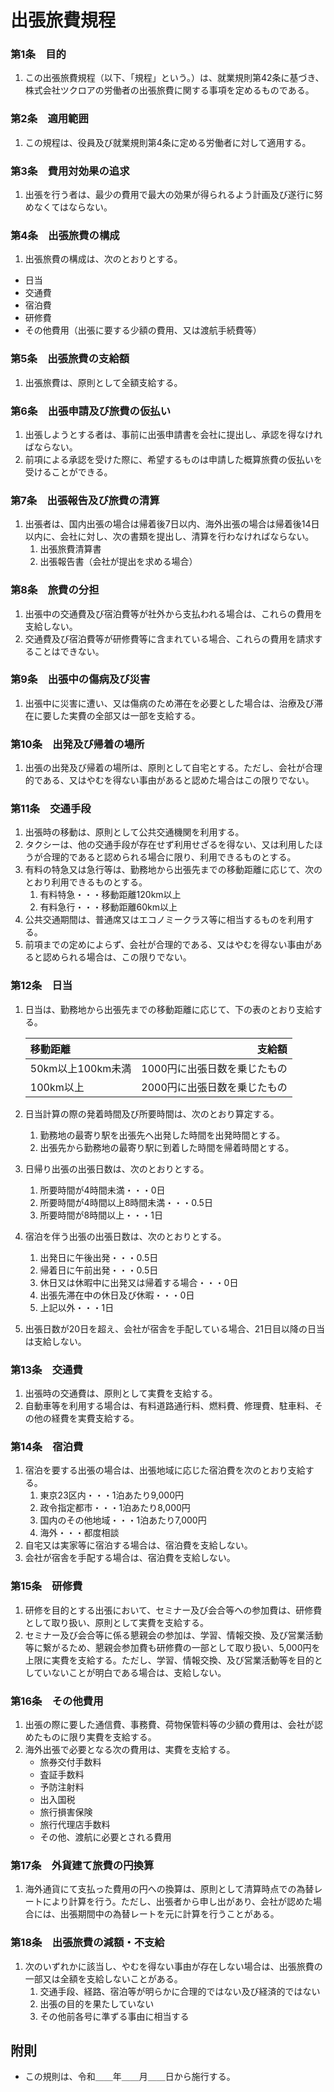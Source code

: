 # 出張旅費規程

### 第1条　目的

1. この出張旅費規程（以下、「規程」という。）は、就業規則第42条に基づき、株式会社ツクロアの労働者の出張旅費に関する事項を定めるものである。

### 第2条　適用範囲

1. この規程は、役員及び就業規則第4条に定める労働者に対して適用する。

### 第3条　費用対効果の追求

1. 出張を行う者は、最少の費用で最大の効果が得られるよう計画及び遂行に努めなくてはならない。

### 第4条　出張旅費の構成

1. 出張旅費の構成は、次のとおりとする。

- 日当
- 交通費
- 宿泊費
- 研修費
- その他費用（出張に要する少額の費用、又は渡航手続費等）

### 第5条　出張旅費の支給額

1. 出張旅費は、原則として全額支給する。

### 第6条　出張申請及び旅費の仮払い

1. 出張しようとする者は、事前に出張申請書を会社に提出し、承認を得なければならない。
2. 前項による承認を受けた際に、希望するものは申請した概算旅費の仮払いを受けることができる。

### 第7条　出張報告及び旅費の清算

1. 出張者は、国内出張の場合は帰着後7日以内、海外出張の場合は帰着後14日以内に、会社に対し、次の書類を提出し、清算を行わなければならない。
    1. 出張旅費清算書
    2. 出張報告書（会社が提出を求める場合）

### 第8条　旅費の分担

1. 出張中の交通費及び宿泊費等が社外から支払われる場合は、これらの費用を支給しない。
2. 交通費及び宿泊費等が研修費等に含まれている場合、これらの費用を請求することはできない。

### 第9条　出張中の傷病及び災害

1. 出張中に災害に遭い、又は傷病のため滞在を必要とした場合は、治療及び滞在に要した実費の全部又は一部を支給する。

### 第10条　出発及び帰着の場所

1. 出張の出発及び帰着の場所は、原則として自宅とする。ただし、会社が合理的である、又はやむを得ない事由があると認めた場合はこの限りでない。

### 第11条　交通手段

1. 出張時の移動は、原則として公共交通機関を利用する。
2. タクシーは、他の交通手段が存在せず利用せざるを得ない、又は利用したほうが合理的であると認められる場合に限り、利用できるものとする。
3. 有料の特急又は急行等は、勤務地から出張先までの移動距離に応じて、次のとおり利用できるものとする。
    1. 有料特急・・・移動距離120km以上
    2. 有料急行・・・移動距離60km以上
4. 公共交通期間は、普通席又はエコノミークラス等に相当するものを利用する。
5. 前項までの定めによらず、会社が合理的である、又はやむを得ない事由があると認められる場合は、この限りでない。

### 第12条　日当

1. 日当は、勤務地から出張先までの移動距離に応じて、下の表のとおり支給する。

    | 移動距離 | 支給額 |
    | :- | -: |
    | 50km以上100km未満 | 1000円に出張日数を乗じたもの |
    | 100km以上 | 2000円に出張日数を乗じたもの |

2. 日当計算の際の発着時間及び所要時間は、次のとおり算定する。
    1. 勤務地の最寄り駅を出張先へ出発した時間を出発時間とする。
    2. 出張先から勤務地の最寄り駅に到着した時間を帰着時間とする。
3. 日帰り出張の出張日数は、次のとおりとする。
    1. 所要時間が4時間未満・・・0日
    2. 所要時間が4時間以上8時間未満・・・0.5日
    3. 所要時間が8時間以上・・・1日
4. 宿泊を伴う出張の出張日数は、次のとおりとする。
    1. 出発日に午後出発・・・0.5日
    2. 帰着日に午前出発・・・0.5日
    3. 休日又は休暇中に出発又は帰着する場合・・・0日
    4. 出張先滞在中の休日及び休暇・・・0日
    5. 上記以外・・・1日
5. 出張日数が20日を超え、会社が宿舎を手配している場合、21日目以降の日当は支給しない。

### 第13条　交通費

1. 出張時の交通費は、原則として実費を支給する。
2. 自動車等を利用する場合は、有料道路通行料、燃料費、修理費、駐車料、その他の経費を実費支給する。

### 第14条　宿泊費

1. 宿泊を要する出張の場合は、出張地域に応じた宿泊費を次のとおり支給する。
    1. 東京23区内・・・1泊あたり9,000円
    2. 政令指定都市・・・1泊あたり8,000円
    3. 国内のその他地域・・・1泊あたり7,000円
    4. 海外・・・都度相談
2. 自宅又は実家等に宿泊する場合は、宿泊費を支給しない。
3. 会社が宿舎を手配する場合は、宿泊費を支給しない。

### 第15条　研修費

1. 研修を目的とする出張において、セミナー及び会合等への参加費は、研修費として取り扱い、原則として実費を支給する。
2. セミナー及び会合等に係る懇親会の参加は、学習、情報交換、及び営業活動等に繋がるため、懇親会参加費も研修費の一部として取り扱い、5,000円を上限に実費を支給する。ただし、学習、情報交換、及び営業活動等を目的としていないことが明白である場合は、支給しない。

### 第16条　その他費用

1. 出張の際に要した通信費、事務費、荷物保管料等の少額の費用は、会社が認めたものに限り実費を支給する。
2. 海外出張で必要となる次の費用は、実費を支給する。
    - 旅券交付手数料
    - 査証手数料
    - 予防注射料
    - 出入国税
    - 旅行損害保険
    - 旅行代理店手数料
    - その他、渡航に必要とされる費用

### 第17条　外貨建て旅費の円換算

1. 海外通貨にて支払った費用の円への換算は、原則として清算時点での為替レートにより計算を行う。ただし、出張者から申し出があり、会社が認めた場合には、出張期間中の為替レートを元に計算を行うことがある。

### 第18条　出張旅費の減額・不支給

1. 次のいずれかに該当し、やむを得ない事由が存在しない場合は、出張旅費の一部又は全額を支給しないことがある。
    1. 交通手段、経路、宿泊等が明らかに合理的ではない及び経済的ではない
    2. 出張の目的を果たしていない
    3. その他前各号に準ずる事由に相当する

## 附則

- この規則は、令和＿＿年＿＿月＿＿日から施行する。
